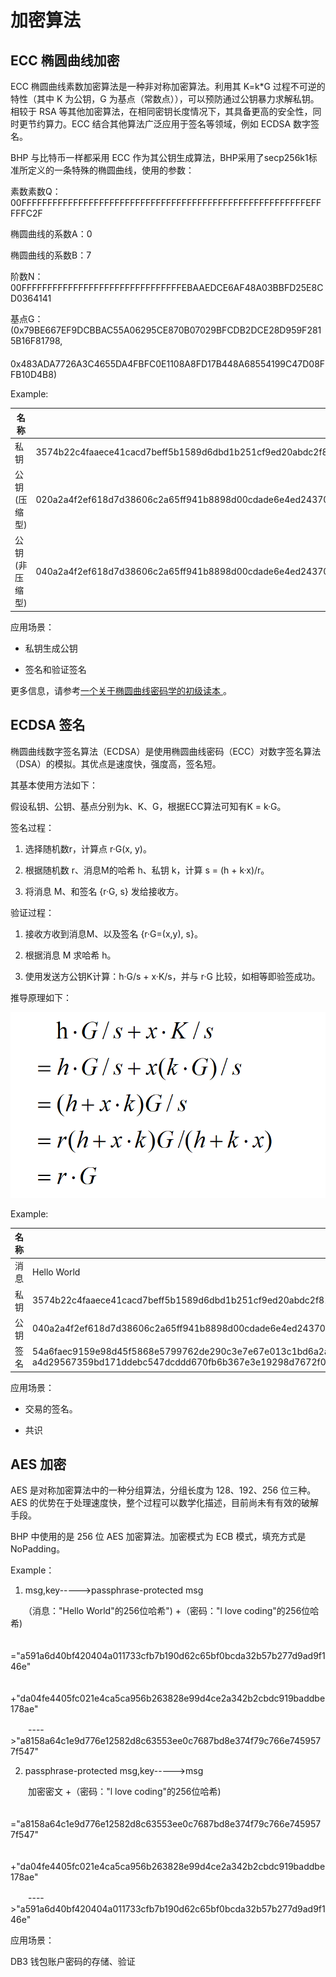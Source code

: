 # 加密算法

## ECC 椭圆曲线加密

ECC 椭圆曲线素数加密算法是一种非对称加密算法。利用其 K=k\*G 过程不可逆的特性（其中 K 为公钥，G 为基点（常数点）），可以预防通过公钥暴力求解私钥。相较于 RSA 等其他加密算法，在相同密钥长度情况下，其具备更高的安全性，同时更节约算力。ECC 结合其他算法广泛应用于签名等领域，例如 ECDSA 数字签名。

BHP 与比特币一样都采用 ECC 作为其公钥生成算法，BHP采用了secp256k1标准所定义的一条特殊的椭圆曲线，使用的参数：

素数素数Q：00FFFFFFFFFFFFFFFFFFFFFFFFFFFFFFFFFFFFFFFFFFFFFFFFFFFFFFFEFFFFFC2F

椭圆曲线的系数A：0

椭圆曲线的系数B：7

阶数N：00FFFFFFFFFFFFFFFFFFFFFFFFFFFFFFFEBAAEDCE6AF48A03BBFD25E8CD0364141

基点G：(0x79BE667EF9DCBBAC55A06295CE870B07029BFCDB2DCE28D959F2815B16F81798,
　　　　0x483ADA7726A3C4655DA4FBFC0E1108A8FD17B448A68554199C47D08FFB10D4B8)

Example:

| 名称 | 数值 |
| --- | --- |
| 私钥   | 3574b22c4faaece41cacd7beff5b1589d6dbd1b251cf9ed20abdc2f81f6d3e01 |
| 公钥(压缩型) | 020a2a4f2ef618d7d38606c2a65ff941b8898d00cdade6e4ed2437052cffde16d2 |
| 公钥(非压缩型) | 040a2a4f2ef618d7d38606c2a65ff941b8898d00cdade6e4ed2437052cffde16d23e9627550b107bac5f3e26fc766a93ea496b17be5023a97eee0ba3769f379dae |

应用场景：

- 私钥生成公钥

- 签名和验证签名

更多信息，请参考[一个关于椭圆曲线密码学的初级读本 ](https://arstechnica.com/information-technology/2013/10/a-relatively-easy-to-understand-primer-on-elliptic-curve-cryptography/)。


## ECDSA 签名

椭圆曲线数字签名算法（ECDSA）是使用椭圆曲线密码（ECC）对数字签名算法（DSA）的模拟。其优点是速度快，强度高，签名短。

其基本使用方法如下：

假设私钥、公钥、基点分别为k、K、G，根据ECC算法可知有K = k·G。

签名过程：

   1. 选择随机数r，计算点 r·G(x, y)。

   2. 根据随机数 r、消息M的哈希 h、私钥 k，计算 s = (h + k·x)/r。
    
   3. 将消息 M、和签名 {r·G, s} 发给接收方。

验证过程：

   1. 接收方收到消息M、以及签名 {r·G=(x,y), s}。

   2. 根据消息 M 求哈希 h。
   
   3. 使用发送方公钥K计算：h·G/s + x·K/s，并与 r·G 比较，如相等即验签成功。

推导原理如下：

![formula_ecdsa](../../../assets/formula_ecdsa.png)

Example:

| 名称 | 数值                                                         |
| ---- | ------------------------------------------------------------ |
| 消息 | Hello World                                                  |
| 私钥 | 3574b22c4faaece41cacd7beff5b1589d6dbd1b251cf9ed20abdc2f81f6d3e01 |
| 公钥 | 040a2a4f2ef618d7d38606c2a65ff941b8898d00cdade6e4ed2437052cffde16d23e9627550b107bac5f3e26fc766a93ea496b17be5023a97eee0ba3769f379dae |
| 签名 | 54a6faec9159e98d45f5868e5799762de290c3e7e67e013c1bd6a2a6f8a2e500<br>a4d29567359bd171ddebc547dcddd670fb6b367e3e19298d7672f0422b5a2c52 |

应用场景：

- 交易的签名。

- 共识

## AES 加密

AES 是对称加密算法中的一种分组算法，分组长度为 128、192、256 位三种。AES 的优势在于处理速度快，整个过程可以数学化描述，目前尚未有有效的破解手段。

BHP 中使用的是 256 位 AES 加密算法。加密模式为 ECB 模式，填充方式是 NoPadding。

Example：

  1. msg,key----->passphrase-protected msg

　　（消息："Hello World"的256位哈希") +（密码："l love coding"的256位哈希)

　　="a591a6d40bf420404a011733cfb7b190d62c65bf0bcda32b57b277d9ad9f146e"

　　　+"da04fe4405fc021e4ca5ca956b263828e99d4ce2a342b2cbdc919baddbe178ae"

　　---->"a8158a64c1e9d776e12582d8c63553ee0c7687bd8e374f79c766e7459577f547"

  2. passphrase-protected msg,key----->msg

　　加密密文 +（密码："l love coding"的256位哈希)

　　="a8158a64c1e9d776e12582d8c63553ee0c7687bd8e374f79c766e7459577f547"

　　　+"da04fe4405fc021e4ca5ca956b263828e99d4ce2a342b2cbdc919baddbe178ae"

　　---->"a591a6d40bf420404a011733cfb7b190d62c65bf0bcda32b57b277d9ad9f146e"

应用场景：

DB3 钱包账户密码的存储、验证
